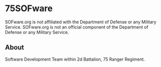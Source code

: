 # 75SOFware

SOFware.org is not affiliated with the Department of Defense or any Military Service.
SOFware.org is not an official component of the Department of Defense or any Military
Service.

## About
Software Development Team within 2d Battalion, 75 Ranger Regiment.
